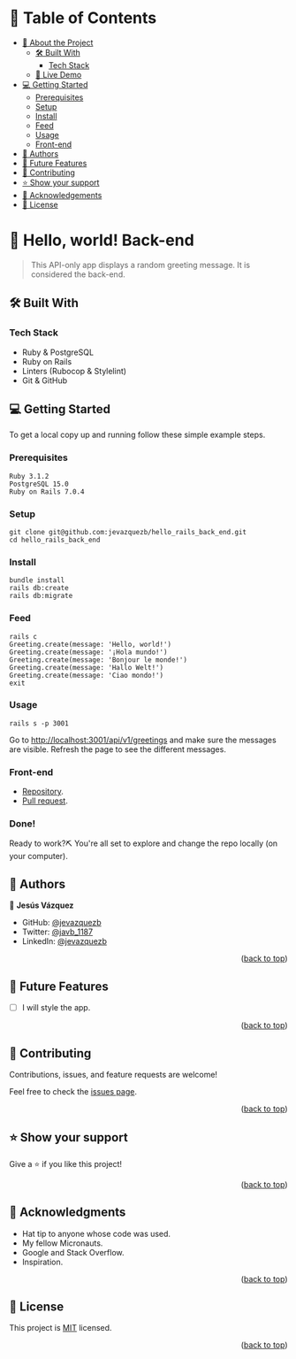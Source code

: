 <a name="readme-top"></a>

# 📗 Table of Contents

- [📖 About the Project](#about-project)
  - [🛠 Built With](#built-with)
    - [Tech Stack](#tech-stack)
  - [🚀 Live Demo](#live-demo)
- [💻 Getting Started](#getting-started)
  - [Prerequisites](#prerequisites)
  - [Setup](#setup)
  - [Install](#install)
  - [Feed](#feed)
  - [Usage](#usage)
  - [Front-end](#front-end)
- [👥 Authors](#authors)
- [🔭 Future Features](#future-features)
- [🤝 Contributing](#contributing)
- [⭐️ Show your support](#support)
- [🙏 Acknowledgements](#acknowledgements)
- [📝 License](#license)

# 📖 Hello, world! Back-end <a name="about-project"></a>

> This API-only app displays a random greeting message. It is considered the back-end.

## 🛠 Built With <a name="built-with"></a>

### Tech Stack <a name="tech-stack"></a>

- Ruby & PostgreSQL
- Ruby on Rails
- Linters (Rubocop & Stylelint)
- Git & GitHub

## 💻 Getting Started <a name="getting-started"></a>

To get a local copy up and running follow these simple example steps.

### Prerequisites

    Ruby 3.1.2
    PostgreSQL 15.0
    Ruby on Rails 7.0.4

### Setup

    git clone git@github.com:jevazquezb/hello_rails_back_end.git
    cd hello_rails_back_end

### Install

    bundle install
    rails db:create
    rails db:migrate

### Feed

    rails c
    Greeting.create(message: 'Hello, world!')
    Greeting.create(message: '¡Hola mundo!')
    Greeting.create(message: 'Bonjour le monde!')
    Greeting.create(message: 'Hallo Welt!')
    Greeting.create(message: 'Ciao mondo!')
    exit

### Usage

    rails s -p 3001

Go to [http://localhost:3001/api/v1/greetings](http://localhost:3001/api/v1/greetings) and make sure the messages are visible. Refresh the page to see the different messages.

### Front-end

- [Repository](https://github.com/jevazquezb/hello_react_front_end).
- [Pull request](https://github.com/jevazquezb/hello_react_front_end/pull/1).

### Done!

Ready to work?⛏️ You're all set to explore and change the repo locally (on your computer).

## 👥 Authors <a name="authors"></a>

👤 **Jesús Vázquez**

- GitHub: [@jevazquezb](https://github.com/jevazquezb)
- Twitter: [@javb_1187](https://twitter.com/javb_1187)
- LinkedIn: [@jevazquezb](https://www.linkedin.com/in/jevazquezb)

<p align="right">(<a href="#readme-top">back to top</a>)</p>

## 🔭 Future Features <a name="future-features"></a>

- [ ] I will style the app.

<p align="right">(<a href="#readme-top">back to top</a>)</p>

## 🤝 Contributing <a name="contributing"></a>

Contributions, issues, and feature requests are welcome!

Feel free to check the [issues page](../../issues/).

<p align="right">(<a href="#readme-top">back to top</a>)</p>

## ⭐️ Show your support <a name="support"></a>

Give a ⭐️ if you like this project!

<p align="right">(<a href="#readme-top">back to top</a>)</p>

## 🙏 Acknowledgments <a name="acknowledgements"></a>

- Hat tip to anyone whose code was used.
- My fellow Micronauts.
- Google and Stack Overflow.
- Inspiration.

<p align="right">(<a href="#readme-top">back to top</a>)</p>

## 📝 License <a name="license"></a>

This project is [MIT](./MIT.md) licensed.

<p align="right">(<a href="#readme-top">back to top</a>)</p>
